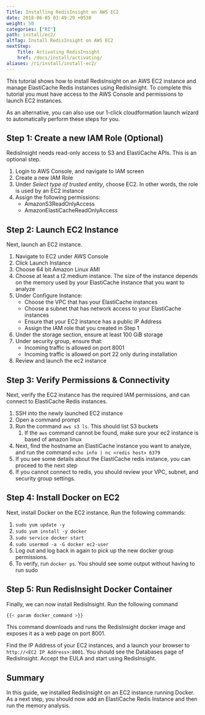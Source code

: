 ```yaml
---
Title: Installing RedisInsight on AWS EC2
date: 2018-06-05 03:49:29 +0530
weight: 50
categories: ["RI"]
path: install/ec2/
altTag: Install RedisInsight on AWS EC2
nextStep:
    Title: Activating RedisInsight
    href: /docs/install/activating/
aliases: /ri/install/install-ec2/
---
```

This tutorial shows how to install RedisInsight on an AWS EC2 instance and manage ElastiCache Redis instances using RedisInsight. To complete this tutorial you must have access to the AWS Console and permissions to launch EC2 instances.

As an alternative, you can also use our 1-click cloudformation launch wizard to automatically perform these steps for you.

Step 1: Create a new IAM Role (Optional)
--------------

RedisInsight needs read-only access to S3 and ElastiCache APIs. This is an optional step.

1. Login to AWS Console, and navigate to IAM screen
1. Create a new IAM Role
1. Under *Select type of trusted entity*, choose EC2. In other words, the role is used by an EC2 instance
1. Assign the following permissions:
    * AmazonS3ReadOnlyAccess
    * AmazonElastiCacheReadOnlyAccess

Step 2: Launch EC2 Instance
--------------

Next, launch an EC2 instance.

1. Navigate to EC2 under AWS Console
1. Click Launch Instance
1. Choose 64 bit Amazon Linux AMI
1. Choose at least a t2.medium instance. The size of the instance depends on the memory used by your ElastiCache instance that you want to analyze
1. Under Configure Instance:
   * Choose the VPC that has your ElastiCache instances
   * Choose a subnet that has network access to your ElastiCache instances
   * Ensure that your EC2 instance has a public IP Address
   * Assign the IAM role that you created in Step 1
1. Under the storage section, ensure at least 100 GiB storage
1. Under security group, ensure that:
    * Incoming traffic is allowed on port 8001
    * Incoming traffic is allowed on port 22 only during installation
1. Review and launch the ec2 instance

Step 3: Verify Permissions & Connectivity
----------

Next, verify the EC2 instance has the required IAM permissions, and can connect to ElastiCache Redis instances.

1. SSH into the newly launched EC2 instance
1. Open a command prompt
1. Run the command `aws s3 ls`. This should list S3 buckets
    1. If the `aws` command cannot be found, make sure your ec2 instance is based of amazon linux
1. Next, find the hostname an ElastiCache instance you want to analyze, and run the command `echo info | nc <redis host> 6379`
1. If you see some details about the ElastiCache redis instance, you can proceed to the next step
1. If you cannot connect to redis, you should review your VPC, subnet, and security group settings.

Step 4: Install Docker on EC2
-------

Next, install Docker on the EC2 instance. Run the following commands:

1. `sudo yum update -y`
1. `sudo yum install -y docker`
1. `sudo service docker start`
1. `sudo usermod -a -G docker ec2-user`
1. Log out and log back in again to pick up the new docker group permissions.
1. To verify, run `docker ps`. You should see some output without having to run sudo

Step 5: Run RedisInsight Docker Container
-------

Finally, we can now install RedisInsight. Run the following command

```bash
{{< param docker_command >}}
```

This command downloads and runs the RedisInsight docker image and exposes it as a web page on port 8001.

Find the IP Address of your EC2 instances, and a launch your browser to `http://<EC2 IP Address>:8001`. You should see the Databases page of RedisInsight. Accept the EULA and start using RedisInsight.

Summary
------

In this guide, we installed RedisInsight on an EC2 instance running Docker. As a next step, you should now add an ElastiCache Redis Instance and then run the memory analysis.
